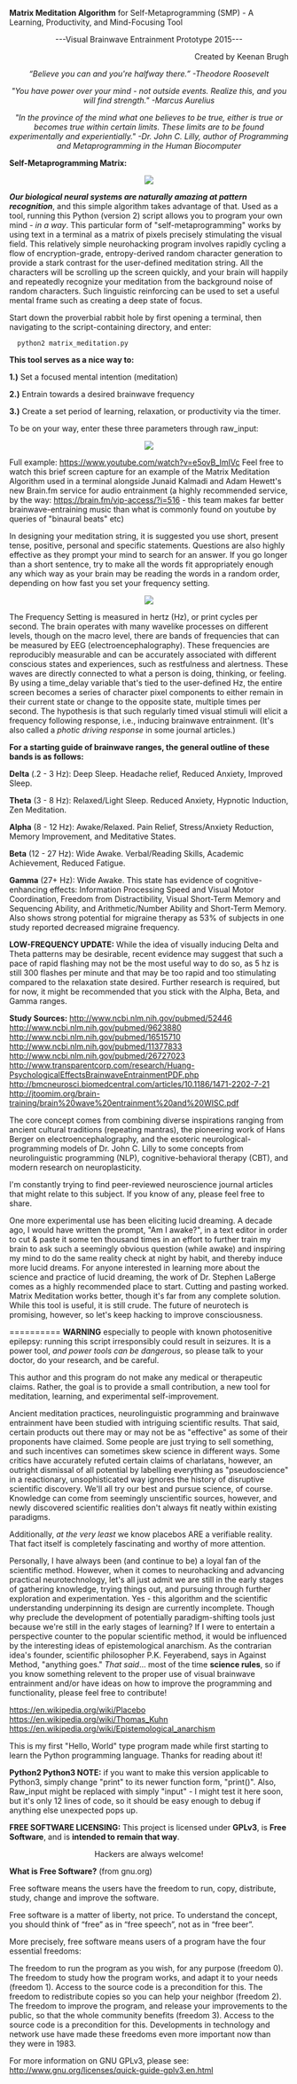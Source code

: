**Matrix Meditation Algorithm** for Self-Metaprogramming (SMP) - A Learning, Productivity, and Mind-Focusing Tool
<p align="center">---Visual Brainwave Entrainment Prototype 2015---</p>
<p align="right"> Created by Keenan Brugh </p>
<p align="center"> <i>
“Believe you can and you're halfway there.” -Theodore Roosevelt
       </i></p>
<p align="center"> <i>
"You have power over your mind - not outside events. Realize this, and you will find strength." -Marcus Aurelius
       </i></p>
<p align="center">  <i>
"In the province of the mind what one believes to be true, either is true or becomes true within certain limits. These limits are to be found experimentally and experientially." -Dr. John C. Lilly, author of Programming and Metaprogramming in the Human Biocomputer
</i></p>
<b>Self-Metaprogramming Matrix: </b>

<p align="center">
  <img src="https://github.com/kbrugh/meditation/blob/master/matrix.gif">
  </p>
  

**_Our biological neural systems are naturally amazing at pattern recognition_**, and this simple algorithm takes advantage of that. Used as a tool, running this Python (version 2) script allows you to program your own mind - *in a way*. This particular form of "self-metaprogramming" works by using text in a terminal as a matrix of pixels precisely stimulating the visual field.  This relatively simple neurohacking program involves rapidly cycling a flow of encryption-grade, entropy-derived random character generation to provide a stark contrast for the user-defined meditation string. All the characters will be scrolling up the screen quickly, and your brain will happily and repeatedly recognize your meditation from the background noise of random characters. Such linguistic reinforcing can be used to set a useful mental frame such as creating a deep state of focus.

Start down the proverbial rabbit hole by first opening a terminal, then navigating to the script-containing directory, and enter:

      python2 matrix_meditation.py

**This tool serves as a nice way to:**

   **1.)** Set a focused mental intention (meditation)

   **2.)** Entrain towards a desired brainwave frequency 

   **3.)** Create a set period of learning, relaxation, or productivity via the timer. 

To be on your way, enter these three parameters through raw_input:
<p align="center">
  <img src="https://github.com/kbrugh/meditation/blob/master/raw_input.gif">
  </p>

Full example: https://www.youtube.com/watch?v=e5ovB_ImIVc Feel free to watch this brief screen capture for an example of the Matrix Meditation Algorithm used in a terminal alongside Junaid Kalmadi and Adam Hewett's new Brain.fm service for audio entrainment (a highly recommended service, by the way: https://brain.fm/vip-access/?i=516 - this team makes far better brainwave-entraining music than what is commonly found on youtube by queries of "binaural beats" etc) 

In designing your meditation string, it is suggested you use short, present tense, positive, personal and specific statements. Questions are also highly effective as they prompt your mind to search for an answer. If you go longer than a short sentence, try to make all the words fit appropriately enough any which way as your brain may be reading the words in a random order, depending on how fast you set your frequency setting.

<p align="center">
  <img src="https://github.com/kbrugh/meditation/blob/master/code.gif">
  </p>

The Frequency Setting is measured in hertz (Hz), or print cycles per second. The brain operates with many wavelike processes on different levels, though on the macro level, there are bands of frequencies that can be measured by EEG (electroencephalography). These frequencies are reproducibly measurable and can be accurately associated with different conscious states and experiences, such as restfulness and alertness. These waves are directly connected to what a person is doing, thinking, or feeling. By using a time_delay variable that's tied to the user-defined Hz, the entire screen becomes a series of character pixel components to either remain in their current state or change to the opposite state, multiple times per second. The hypothesis is that such regularly timed visual stimuli will elicit a frequency following response, i.e., inducing brainwave entrainment. (It's also called a *photic driving response* in some journal articles.)

**For a starting guide of brainwave ranges, the general outline of these bands is as follows:**

**Delta** (.2 - 3 Hz):
        Deep Sleep. Headache relief, Reduced Anxiety, Improved Sleep.
        
**Theta** (3 - 8 Hz):
        Relaxed/Light Sleep. Reduced Anxiety, Hypnotic Induction, Zen Meditation.
        
**Alpha** (8 - 12 Hz):
        Awake/Relaxed. Pain Relief, Stress/Anxiety Reduction, Memory Improvement, and Meditative States.

**Beta** (12 - 27 Hz):
        Wide Awake. Verbal/Reading Skills, Academic Achievement, Reduced Fatigue.
        
**Gamma** (27+ Hz):
        Wide Awake. This state has evidence of cognitive-enhancing effects: Information Processing Speed and Visual Motor Coordination, Freedom from Distractibility, Visual Short-Term Memory and Sequencing Ability, and Arithmetic/Number Ability and Short-Term Memory. Also shows strong potential for migraine therapy as 53% of subjects in one study reported decreased migraine frequency.

**LOW-FREQUENCY UPDATE:**
       While the idea of visually inducing Delta and Theta patterns may be desirable, recent evidence may suggest that such a pace of rapid flashing may not be the most useful way to do so, as 5 hz is still 300 flashes per minute and that may be too rapid and too stimulating compared to the relaxation state desired. Further research is required, but for now, it might be recommended that you stick with the Alpha, Beta, and Gamma ranges.

**Study Sources:**
http://www.ncbi.nlm.nih.gov/pubmed/52446
http://www.ncbi.nlm.nih.gov/pubmed/9623880
http://www.ncbi.nlm.nih.gov/pubmed/16515710
http://www.ncbi.nlm.nih.gov/pubmed/11377833
http://www.ncbi.nlm.nih.gov/pubmed/26727023
http://www.transparentcorp.com/research/Huang-PsychologicalEffectsBrainwaveEntrainmentPDF.php
http://bmcneurosci.biomedcentral.com/articles/10.1186/1471-2202-7-21
http://jtoomim.org/brain-training/brain%20wave%20entrainment%20and%20WISC.pdf


The core concept comes from combining diverse inspirations ranging from ancient cultural traditions (repeating mantras), the pioneering work of Hans Berger on electroencephalography, and the esoteric neurological-programming models of Dr. John C. Lilly to some concepts from neurolinguistic programming (NLP), cognitive-behavioral therapy (CBT), and modern research on neuroplasticity. 

I'm constantly trying to find peer-reviewed neuroscience journal articles that might relate to this subject. If you know of any, please feel free to share.

One more experimental use has been eliciting lucid dreaming. A decade ago, I would have written the prompt, "Am I awake?", in a text editor in order to cut & paste it some ten thousand times in an effort to further train my brain to ask such a seemingly obvious question (while awake) and inspiring my mind to do the same reality check at night by habit, and thereby induce more lucid dreams. For anyone interested in learning more about the science and practice of lucid dreaming, the work of Dr. Stephen LaBerge comes as a highly recommended place to start. Cutting and pasting worked. Matrix Meditation works better, though it's far from any complete solution. While this tool is useful, it is still crude. The future of neurotech is promising, however, so let's keep hacking to improve consciousness.

==========
**WARNING** especially to people with known photosenitive epilepsy: running this script irresponsibly could result in seizures. It is a power tool, *and power tools can be dangerous*, so please talk to your doctor, do your research, and be careful.

This author and this program do not make any medical or therapeutic claims. Rather, the goal is to provide a small contribution, a new tool for meditation, learning, and experimental self-improvement.

Ancient meditation practices, neurolinguistic programming and brainwave entrainment have been studied with intriguing scientific results. That said, certain products out there may or may not be as "effective" as some of their proponents have claimed. Some people are just trying to sell something, and such incentives can sometimes skew science in different ways. Some critics have accurately refuted certain claims of charlatans, however, an outright dismissal of all potential by labelling everything as "pseudoscience" in a reactionary, unsophisticated way ignores the history of disruptive scientific discovery. We'll all try our best and pursue science, of course. Knowledge can come from seemingly unscientific sources, however, and newly discovered scientific realities don't always fit neatly within existing paradigms.

Additionally, *at the very least* we know placebos ARE a verifiable reality. That fact itself is completely fascinating and worthy of more attention. 

Personally, I have always been (and continue to be) a loyal fan of the scientific method. However, when it comes to neurohacking and advancing practical neurotechnology, let's all just admit we are still in the early stages of gathering knowledge, trying things out, and pursuing through further exploration and experimentation. Yes - this algorithm and the scientific understanding underpinning its design are currently incomplete. Though why preclude the development of potentially paradigm-shifting tools just because we're still in the early stages of learning? If I were to entertain a perspective counter to the popular scientific method, it would be influenced by the interesting ideas of epistemological anarchism. As the contrarian idea's founder, scientific philosopher P.K. Feyerabend, says in Against Method, "anything goes." *That said*... most of the time **science rules**, so if you know something relevent to the proper use of visual brainwave entrainment and/or have ideas on how to improve the programming and functionality, please feel free to contribute!

https://en.wikipedia.org/wiki/Placebo
https://en.wikipedia.org/wiki/Thomas_Kuhn
https://en.wikipedia.org/wiki/Epistemological_anarchism

This is my first "Hello, World" type program made while first starting to learn the Python programming language. Thanks for reading about it!

**Python2 Python3 NOTE:** if you want to make this version applicable to Python3, simply change "print" to its newer function form, "print()". Also, Raw_input might be replaced with simply "input" - I might test it here soon, but it's only 12 lines of code, so it should be easy enough to debug if anything else unexpected pops up.

**FREE SOFTWARE LICENSING:**
This project is licensed under **GPLv3**, is **Free Software**, and is **intended to remain that way**. 
<p align="center"> Hackers are always welcome! </p>

**What is Free Software?** (from gnu.org)

Free software means the users have the freedom to run, copy, distribute, study, change and improve the software.

Free software is a matter of liberty, not price. To understand the concept, you should think of “free” as in “free speech”, not as in “free beer”.

More precisely, free software means users of a program have the four essential freedoms:

The freedom to run the program as you wish, for any purpose (freedom 0).
The freedom to study how the program works, and adapt it to your needs (freedom 1). Access to the source code is a precondition for this.
The freedom to redistribute copies so you can help your neighbor (freedom 2).
The freedom to improve the program, and release your improvements to the public, so that the whole community benefits (freedom 3). Access to the source code is a precondition for this.
Developments in technology and network use have made these freedoms even more important now than they were in 1983.

For more information on GNU GPLv3, please see: http://www.gnu.org/licenses/quick-guide-gplv3.en.html
